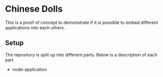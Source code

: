 Chinese Dolls
=============

This is a proof of concept to demonstrate if it is possible to embed
different applications into each others.

Setup
-----

The repository is split up into different parts. Below is a
description of each part.

* node-application